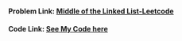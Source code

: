 #### Problem Link: [ Middle of the Linked List-Leetcode](https://leetcode.com/problems/middle-of-the-linked-list/)


#### Code Link: [See My Code here]() 